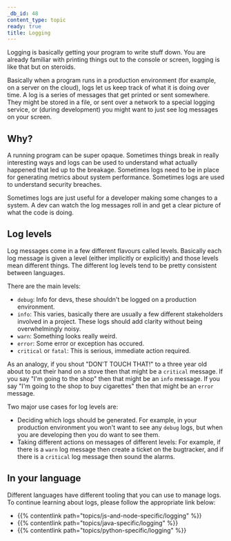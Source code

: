 ```yaml
---
_db_id: 48
content_type: topic
ready: true
title: Logging
---
```


Logging is basically getting your program to write stuff down. You are already familiar with printing things out to the console or screen, logging is like that but on steroids.

Basically when a program runs in a production environment (for example, on a server on the cloud), logs let us keep track of what it is doing over time. A log is a series of messages that get printed or sent somewhere. They might be stored in a file, or sent over a network to a special logging service, or (during development) you might want to just see log messages on your screen.

## Why?

A running program can be super opaque. Sometimes things break in really interesting ways and logs can be used to understand what actually happened that led up to the breakage. Sometimes logs need to be in place for generating metrics about system performance. Sometimes logs are used to understand security breaches.

Sometimes logs are just useful for a developer making some changes to a system. A dev can watch the log messages roll in and get a clear picture of what the code is doing.

## Log levels

Log messages come in a few different flavours called levels. Basically each log message is given a level (either implicitly or explicitly) and those levels mean different things. The different log levels tend to be pretty consistent between languages.

There are the main levels:

- `debug`: Info for devs, these shouldn't be logged on a production environment.
- `info`: This varies, basically there are usually a few different stakeholders involved in a project. These logs should add clarity without being overwhelmingly noisy.
- `warn`: Something looks really weird.
- `error`: Some error or exception has occured.
- `critical` or `fatal`: This is serious, immediate action required.

As an analogy, if you shout "DON'T TOUCH THAT!" to a three year old about to put their hand on a stove then that might be a `critical` message. If you say "I'm going to the shop" then that might be an `info` message. If you say "I'm going to the shop to buy cigarettes" then that might be an `error` message.

Two major use cases for log levels are:

- Deciding which logs should be generated. For example, in your production environment you won't want to see any `debug` logs, but when you are developing then you do want to see them.
- Taking different actions on messages of different levels: For example, if there is a `warn` log message then create a ticket on the bugtracker, and if there is a `critical` log message then sound the alarms.

## In your language

Different languages have different tooling that you can use to manage logs. To continue learning about logs, please follow the appropriate link below:

- {{% contentlink path="topics/js-and-node-specific/logging" %}}
- {{% contentlink path="topics/java-specific/logging" %}}
- {{% contentlink path="topics/python-specific/logging" %}}
